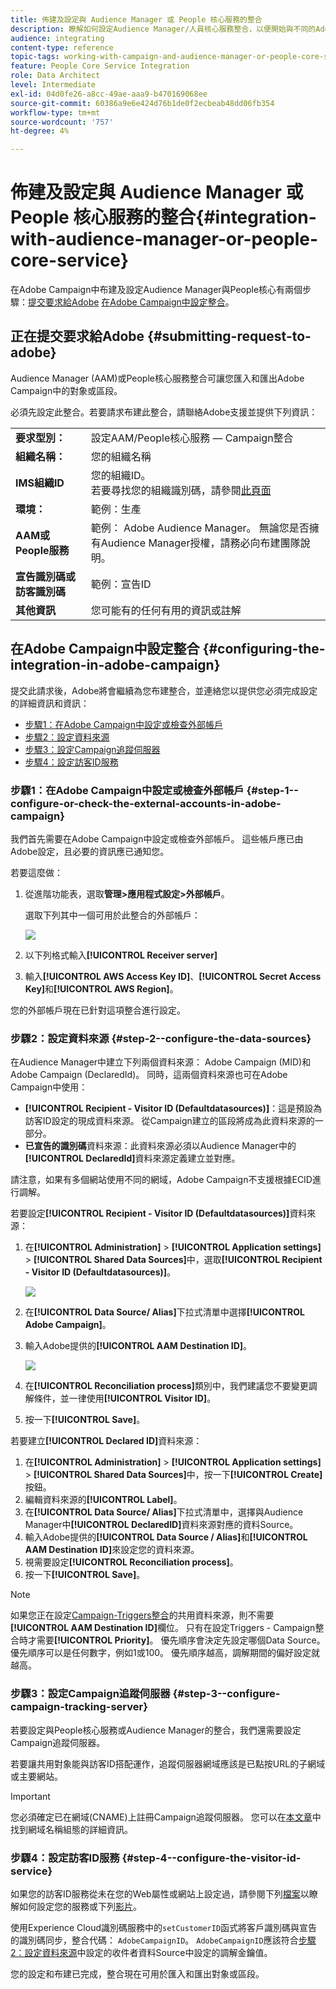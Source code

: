 ```yaml
---
title: 佈建及設定與 Audience Manager 或 People 核心服務的整合
description: 瞭解如何設定Audience Manager/人員核心服務整合，以便開始與不同的Adobe Experience Cloud解決方案共用受眾或區段。
audience: integrating
content-type: reference
topic-tags: working-with-campaign-and-audience-manager-or-people-core-service
feature: People Core Service Integration
role: Data Architect
level: Intermediate
exl-id: 04d0fe26-a8cc-49ae-aaa9-b470169068ee
source-git-commit: 60386a9e6e424d76b1de0f2ecbeab48dd06fb354
workflow-type: tm+mt
source-wordcount: '757'
ht-degree: 4%

---
```


# 佈建及設定與 Audience Manager 或 People 核心服務的整合{#integration-with-audience-manager-or-people-core-service}

在Adobe Campaign中布建及設定Audience Manager與People核心有兩個步驟：[提交要求給Adobe](#submitting-request-to-adobe) [在Adobe Campaign中設定整合](#configuring-the-integration-in-adobe-campaign)。

## 正在提交要求給Adobe {#submitting-request-to-adobe}

Audience Manager (AAM)或People核心服務整合可讓您匯入和匯出Adobe Campaign中的對象或區段。

必須先設定此整合。若要請求布建此整合，請聯絡Adobe支援並提供下列資訊：

<table> 
 <tbody> 
  <tr> 
   <td> <strong>要求型別：</strong><br /> </td> 
   <td> 設定AAM/People核心服務 — Campaign整合 </td> 
  </tr> 
  <tr> 
   <td> <strong>組織名稱：</strong><br /> </td> 
   <td> 您的組織名稱 </td> 
  </tr> 
  <tr> 
   <td> <strong>IMS組織ID</strong><br /> </td> 
   <td> 您的組織ID。 <br>若要尋找您的組織識別碼，請參閱<a href="https://experienceleague.adobe.com/docs/core-services/interface/administration/organizations.html?lang=zh-Hant">此頁面</a></td> 
  </tr> 
  <tr> 
   <td> <strong>環境：</strong><br /> </td> 
   <td> 範例：生產 </td> 
  </tr> 
  <tr> 
   <td> <strong>AAM或People服務</strong><br /> </td> 
   <td> 範例： Adobe Audience Manager。 無論您是否擁有Audience Manager授權，請務必向布建團隊說明。</td> 
  </tr> 
  <tr> 
   <td> <strong>宣告識別碼或訪客識別碼</strong><br /> </td> 
   <td> 範例：宣告ID </td> 
  </tr> 
  <tr> 
   <td> <strong>其他資訊</strong><br /> </td> 
   <td> 您可能有的任何有用的資訊或註解 </td> 
  </tr> 
 </tbody> 
</table>

## 在Adobe Campaign中設定整合 {#configuring-the-integration-in-adobe-campaign}

提交此請求後，Adobe將會繼續為您布建整合，並連絡您以提供您必須完成設定的詳細資訊和資訊：

* [步驟1：在Adobe Campaign中設定或檢查外部帳戶](#step-1--configure-or-check-the-external-accounts-in-adobe-campaign)
* [步驟2：設定資料來源](#step-2--configure-the-data-sources)
* [步驟3：設定Campaign追蹤伺服器](#step-3--configure-campaign-tracking-server)
* [步驟4：設定訪客ID服務](#step-4--configure-the-visitor-id-service)

### 步驟1：在Adobe Campaign中設定或檢查外部帳戶 {#step-1--configure-or-check-the-external-accounts-in-adobe-campaign}

我們首先需要在Adobe Campaign中設定或檢查外部帳戶。 這些帳戶應已由Adobe設定，且必要的資訊應已通知您。

若要這麼做：

1. 從進階功能表，選取&#x200B;**管理>應用程式設定>外部帳戶**。

   選取下列其中一個可用於此整合的外部帳戶：

   ![](assets/integration_aam_1.png)

1. 以下列格式輸入&#x200B;**[!UICONTROL Receiver server]**
1. 輸入&#x200B;**[!UICONTROL AWS Access Key ID]**、**[!UICONTROL Secret Access Key]**&#x200B;和&#x200B;**[!UICONTROL AWS Region]**。

您的外部帳戶現在已針對這項整合進行設定。

### 步驟2：設定資料來源 {#step-2--configure-the-data-sources}

在Audience Manager中建立下列兩個資料來源： Adobe Campaign (MID)和Adobe Campaign (DeclaredId)。 同時，這兩個資料來源也可在Adobe Campaign中使用：

* **[!UICONTROL Recipient - Visitor ID (Defaultdatasources)]**：這是預設為訪客ID設定的現成資料來源。 從Campaign建立的區段將成為此資料來源的一部分。
* **已宣告的識別碼**&#x200B;資料來源：此資料來源必須以Audience Manager中的&#x200B;**[!UICONTROL DeclaredId]**&#x200B;資料來源定義建立並對應。

請注意，如果有多個網站使用不同的網域，Adobe Campaign不支援根據ECID進行調解。

若要設定&#x200B;**[!UICONTROL Recipient - Visitor ID (Defaultdatasources)]**&#x200B;資料來源：

1. 在&#x200B;**[!UICONTROL Administration]** > **[!UICONTROL Application settings]** > **[!UICONTROL Shared Data Sources]**&#x200B;中，選取&#x200B;**[!UICONTROL Recipient - Visitor ID (Defaultdatasources)]**。

   ![](assets/integration_aam_2.png)

1. 在&#x200B;**[!UICONTROL Data Source/ Alias]**&#x200B;下拉式清單中選擇&#x200B;**[!UICONTROL Adobe Campaign]**。
1. 輸入Adobe提供的&#x200B;**[!UICONTROL AAM Destination ID]**。

   ![](assets/integration_aam_3.png)

1. 在&#x200B;**[!UICONTROL Reconciliation process]**&#x200B;類別中，我們建議您不要變更調解條件，並一律使用&#x200B;**[!UICONTROL Visitor ID]**。
1. 按一下&#x200B;**[!UICONTROL Save]**。

若要建立&#x200B;**[!UICONTROL Declared ID]**&#x200B;資料來源：

1. 在&#x200B;**[!UICONTROL Administration]** > **[!UICONTROL Application settings]** > **[!UICONTROL Shared Data Sources]**&#x200B;中，按一下&#x200B;**[!UICONTROL Create]**&#x200B;按鈕。
1. 編輯資料來源的&#x200B;**[!UICONTROL Label]**。
1. 在&#x200B;**[!UICONTROL Data Source/ Alias]**&#x200B;下拉式清單中，選擇與Audience Manager中&#x200B;**[!UICONTROL DeclaredID]**&#x200B;資料來源對應的資料Source。
1. 輸入Adobe提供的&#x200B;**[!UICONTROL Data Source / Alias]**&#x200B;和&#x200B;**[!UICONTROL AAM Destination ID]**&#x200B;來設定您的資料來源。
1. 視需要設定&#x200B;**[!UICONTROL Reconciliation process]**。
1. 按一下&#x200B;**[!UICONTROL Save]**。

>[!NOTE]
>
>如果您正在設定[Campaign-Triggers整合](../../integrating/using/configuring-triggers-in-experience-cloud.md)的共用資料來源，則不需要&#x200B;**[!UICONTROL AAM Destination ID]**&#x200B;欄位。 只有在設定Triggers - Campaign整合時才需要&#x200B;**[!UICONTROL Priority]**。 優先順序會決定先設定哪個Data Source。 優先順序可以是任何數字，例如1或100。 優先順序越高，調解期間的偏好設定就越高。

### 步驟3：設定Campaign追蹤伺服器 {#step-3--configure-campaign-tracking-server}

若要設定與People核心服務或Audience Manager的整合，我們還需要設定Campaign追蹤伺服器。

若要讓共用對象能與訪客ID搭配運作，追蹤伺服器網域應該是已點按URL的子網域或主要網站。

>[!IMPORTANT]
>
> 您必須確定已在網域(CNAME)上註冊Campaign追蹤伺服器。 您可以在[本文章](https://helpx.adobe.com/tw/campaign/kb/domain-name-delegation.html)中找到網域名稱組態的詳細資訊。

### 步驟4：設定訪客ID服務 {#step-4--configure-the-visitor-id-service}

如果您的訪客ID服務從未在您的Web屬性或網站上設定過，請參閱下列[檔案](https://experienceleague.adobe.com/docs/id-service/using/implementation/setup-aam-analytics.html)以瞭解如何設定您的服務或下列[影片](https://helpx.adobe.com/tw/marketing-cloud/how-to/email-marketing.html#step-two)。

使用Experience Cloud識別碼服務中的`setCustomerID`函式將客戶識別碼與宣告的識別碼同步，整合代碼： `AdobeCampaignID`。 `AdobeCampaignID`應該符合[步驟2：設定資料來源](#step-2--configure-the-data-sources)中設定的收件者資料Source中設定的調解金鑰值。

您的設定和布建已完成，整合現在可用於匯入和匯出對象或區段。

